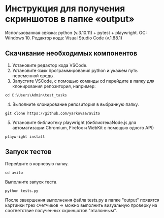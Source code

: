 # Инструкция для получения скриншотов в папке «output»

Использованная связка: python (v.3.10.11) + pytest + playwright. 
ОС: Windows 10. 
Редактор кода: Visual Studio Code (v.1.88.1)

## Скачивание необходимых компонентов

1. Установите редактор кода VSCode.
2. Установите язык программирования python и укажем путь переменной среды.
3. Запустите VSCode, с помощью команды cd перейдите в папку для клонирования репозитория, например:
```
cd C:\Users\Admin\test_tasks
```
4. Выполните клонирование репозитория в выбранную папку.
```
git clone https://github.com/yarkovaa/avito
```
5. Установите библиотеку playwright (библиотекаNode.js для автоматизации Chromium, Firefox и WebKit с помощью одного API)
```
playwright install
```

## Запуск тестов

Перейдите в корневую папку.
```
cd avito
```
Выполните запуск теста.
```
python tests.py
```
После завершения выполнения файла tests.py в папке "output" появятся картинки трех счетчиков => можно выполнить визуальную проверку на соответствие полученных скриншотов "эталонным".
